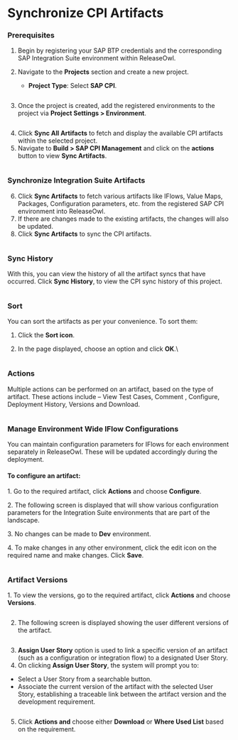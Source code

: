 # Synchronize CPI Artifacts

### **Prerequisites**

1. Begin by registering your SAP BTP credentials and the corresponding SAP Integration Suite environment within ReleaseOwl.
2.  Navigate to the **Projects** section and create a new project.

    * **Project Type**: Select **SAP CPI**.

    <figure><img src="../../../.gitbook/assets/image (1052).png" alt=""><figcaption></figcaption></figure>
3. Once the project is created, add the registered environments to the project via **Project Settings > Environment**.

<figure><img src="../../../.gitbook/assets/image (1053).png" alt=""><figcaption></figcaption></figure>

4. Click **Sync All Artifacts** to fetch and display the available CPI artifacts within the selected project.
5. Navigate to **Build > SAP CPI Management** and click on the **actions** button to view **Sync Artifacts**.

<figure><img src="../../../.gitbook/assets/image (1054).png" alt=""><figcaption></figcaption></figure>

### **Synchronize Integration Suite Artifacts**

6. Click **Sync  Artifacts** to fetch various artifacts like IFlows, Value Maps, Packages, Configuration parameters, etc. from the registered SAP CPI environment into ReleaseOwl.
7. If there are changes made to the existing artifacts, the changes will also be updated.
8. Click **Sync Artifacts** to sync the CPI artifacts.

<figure><img src="../../../.gitbook/assets/image (5) (1) (1) (1) (1) (1) (1) (1) (1) (1) (1).png" alt=""><figcaption></figcaption></figure>

### **Sync History**

With this, you can view the history of all the artifact syncs that have occurred. Click **Sync History**, to view the CPI sync history of this project.

<figure><img src="../../../.gitbook/assets/image (1055).png" alt=""><figcaption></figcaption></figure>

### **Sort**

You can sort the artifacts as per your convenience. To sort them:

1. Click the **Sort icon**.
2.  In the page displayed, choose an option and click **OK**.\


    <figure><img src="../../../.gitbook/assets/image (1056).png" alt=""><figcaption></figcaption></figure>

### **Actions**

Multiple actions can be performed on an artifact, based on the type of artifact. These actions include – View Test Cases, Comment , Configure, Deployment History, Versions and Download.

<figure><img src="../../../.gitbook/assets/image (6) (1) (1) (1) (1) (1) (1) (1) (1) (1) (1).png" alt=""><figcaption></figcaption></figure>

### **Manage Environment Wide IFlow Configurations**

You can maintain configuration parameters for IFlows for each environment separately in ReleaseOwl. These will be updated accordingly during the deployment.

#### **To configure an artifact:**

1\. Go to the required artifact, click **Actions** and choose **Configure**.

2\. The following screen is displayed that will show various configuration parameters for the Integration Suite environments that are part of the landscape.

3\. No changes can be made to **Dev** environment.

4\. To make changes in any other environment, click the edit icon on the required name and make changes. Click **Save**.

<figure><img src="../../../.gitbook/assets/image (1059).png" alt=""><figcaption></figcaption></figure>

### **Artifact Versions**

1\. To view the versions, go to the required artifact, click **Actions** and choose **Versions**.

<figure><img src="../../../.gitbook/assets/image (1060).png" alt=""><figcaption></figcaption></figure>

2. &#x20;The following screen is displayed showing the user different versions of the artifact.

<figure><img src="../../../.gitbook/assets/image (1061).png" alt=""><figcaption></figcaption></figure>

3. **Assign User Story** option is used to link a specific version of an artifact (such as a configuration or integration flow) to a designated User Story.
4. On clicking **Assign User Story**, the system will prompt you to:

* Select a User Story from a searchable button.&#x20;
* Associate the current version of the artifact with the selected User Story, establishing a traceable link between the artifact version and the development requirement.

<figure><img src="../../../.gitbook/assets/image (1062).png" alt=""><figcaption></figcaption></figure>



5. Click **Actions and** choose either **Download** or **Where Used List** based on the requirement.

<figure><img src="../../../.gitbook/assets/image (1063).png" alt=""><figcaption></figcaption></figure>
